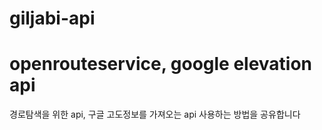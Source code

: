 # giljabi-api


# openrouteservice, google elevation api

경로탐색을 위한 api, 구글 고도정보를 가져오는 api 사용하는 방법을 공유합니다

